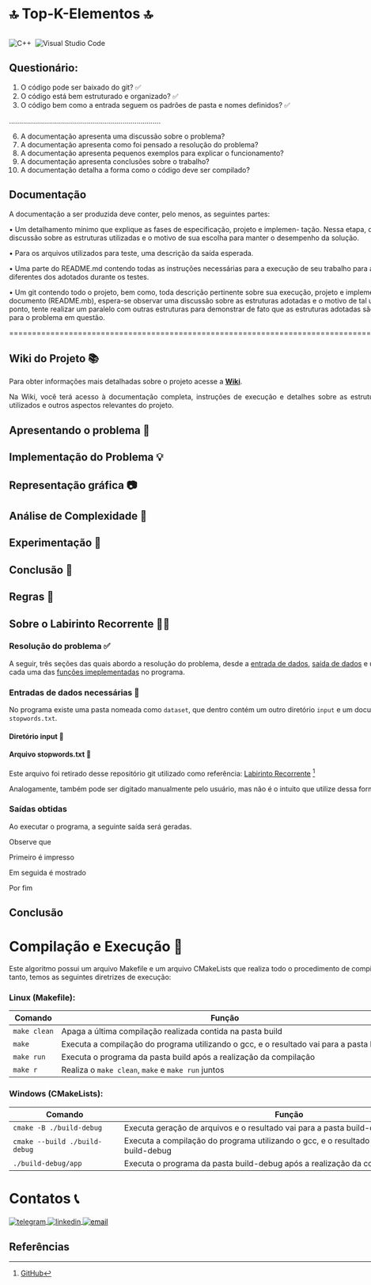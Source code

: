 # 🔝 Top-K-Elementos 🔝

<p>
<div style="display: inline-block;">

![C++](https://img.shields.io/badge/-C++-05122A?style=flat&logo=Cplusplus)&nbsp;
![Visual Studio Code](https://img.shields.io/badge/-Visual%20Studio%20Code-05122A?style=flat&logo=visual-studio-code&logoColor=007ACC)&nbsp;

</p>

## Questionário:

1. O código pode ser baixado do git? ✅
4. O código está bem estruturado e organizado? ✅
5. O código bem como a entrada seguem os padrões de pasta e nomes definidos? ✅

............................................................................

6. A documentação apresenta uma discussão sobre o problema?
7. A documentação apresenta como foi pensado a resolução do problema?
8. A documentação apresenta pequenos exemplos para explicar o funcionamento?
9. A documentação apresenta conclusões sobre o trabalho?
10. A documentação detalha a forma como o código deve ser compilado?

## Documentação

A documentação a ser produzida deve conter, pelo menos, as seguintes partes:

• Um detalhamento mínimo que explique as fases de especificação, projeto e implemen-
tação. Nessa etapa, deve-se incluir uma ampla discussão sobre as estruturas utilizadas
e o motivo de sua escolha para manter o desempenho da solução.

• Para os arquivos utilizados para teste, uma descrição da saída esperada.

• Uma parte do README.md contendo todas as instruções necessárias para a execução
de seu trabalho para arquivos de entrada diferentes dos adotados durante os testes.

• Um git contendo todo o projeto, bem como, toda descrição pertinente sobre sua execução,
projeto e implementação. Neste documento (README.mb), espera-se observar uma
discussão sobre as estruturas adotadas e o motivo de tal utilização. Nesse último ponto,
tente realizar um paralelo com outras estruturas para demonstrar de fato que as estruturas
adotadas são as melhores possíveis para o problema em questão.

==================================================================================================

## Wiki do Projeto 📚

<div align="justify">

Para obter informações mais detalhadas sobre o projeto acesse a [**Wiki**](https://github.com/phpdias/top-k-elementos/wiki). 

Na Wiki, você terá acesso à documentação completa, instruções de execução e detalhes sobre as estruturas de dados, algoritmos utilizados e outros aspectos relevantes do projeto.

</div>

## Apresentando o problema 📝

<div align="justify">

</div>

## Implementação do Problema 💡

## Representação gráfica :camera:

## Análise de Complexidade 🔎

## Experimentação 🔬

## Conclusão 🎯

## Regras 📜

## Sobre o Labirinto Recorrente 🤷‍♂️

### Resolução do problema ✅

A seguir, três seções das quais abordo a resolução do problema, desde a [entrada de dados](https://github.com/phpdias/), [saída de dados](https://github.com/phpdias/) e uma rápida explicação de cada uma das [funções imeplementadas](https://github.com/phpdias/) no programa.

### Entradas de dados necessárias 🔡

No programa existe uma pasta nomeada como `dataset`, que dentro contém um outro diretório `input` e um documento chamado `stopwords.txt`.

#### Diretório input 🔡

#### Arquivo stopwords.txt 🔣

Este arquivo foi retirado desse repositório git utilizado como referência: [Labirinto Recorrente](https://github.com/phpdias/labirinto-recorrente) [^1]

Analogamente, também pode ser digitado manualmente pelo usuário, mas não é o intuito que utilize dessa forma.

### Saídas obtidas

Ao executar o programa, a seguinte saída será geradas.

Observe que

Primeiro é impresso

Em seguida é mostrado

Por fim

## Conclusão


# Compilação e Execução 🔄

Este algoritmo possui um arquivo Makefile e um arquivo CMakeLists que realiza todo o procedimento de compilação e execução. Para tanto, temos as seguintes diretrizes de execução:

### Linux (Makefile):

| Comando      | Função                                                                                  |
| ------------ | --------------------------------------------------------------------------------------- |
| `make clean` | Apaga a última compilação realizada contida na pasta build                              |
| `make`       | Executa a compilação do programa utilizando o gcc, e o resultado vai para a pasta build |
| `make run`   | Executa o programa da pasta build após a realização da compilação                       |
| `make r`     | Realiza o `make clean`, `make` e `make run` juntos                                      |

### Windows (CMakeLists):

| Comando                       | Função                                                                                        |
| ----------------------------- | --------------------------------------------------------------------------------------------- |
| `cmake -B ./build-debug`      | Executa geração de arquivos e o resultado vai para a pasta build-debug                        |
| `cmake --build ./build-debug` | Executa a compilação do programa utilizando o gcc, e o resultado vai para a pasta build-debug |
| `./build-debug/app`           | Executa o programa da pasta build-debug após a realização da compilação                       |

# Contatos 📞

<div style="display: inline-block;">

<a href="https://t.me/phpdias" target="_blank">
  <img align="center" src="https://img.shields.io/badge/-phpdias-05122A?style=flat&logo=telegram" alt="telegram"/>
</a>
  
<a href="https://linkedin.com/in/phpd" target="_blank">
  <img align="center" src="https://img.shields.io/badge/-phpd-05122A?style=flat&logo=linkedin" alt="linkedin"/>
</a>

<a style="color:black" href="mailto:phpdias@outlook.com?subject=[GitHub]%20O%20Labirinto%20Recorrente">
 <img align="center" src="https://img.shields.io/badge/-phpdias@outlook.com-05122A?style=flat&logo=email" alt="email"/>
</a>

</div>

## Referências

[^1]: [GitHub](https://github.com/phpdias/labirinto-recorrente)
